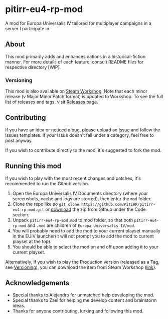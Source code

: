 # pitirr-eu4-rp-mod

A mod for Europa Universalis IV tailored for multiplayer campaigns in a server I participate in.

## About

This mod primarily adds and enhances nations in a historical-fiction manner. For more details of each feature, consult README files for respective directory [WIP].

### Versioning

This mod is also available on [Steam Workshop](https://steamcommunity.com/sharedfiles/filedetails/?id=2890580432). Note that each minor release (v Major.Minor.Patch format) is updated to Workshop. To see the full list of releases and tags, visit [Releases](https://github.com/PitiRR/pitirr-eu4-rp-mod/releases) page. 

## Contributing

If you have an idea or noticed a bug, please upload an [Issue](https://github.com/PitiRR/pitirr-eu4-rp-mod/issues) and follow the Issues templates. If your Issue doesn't fall under a category, feel free to post anyway.

If you wish to contribute directly to the mod, it's suggested to fork the mod.

## Running this mod

If you wish to play with the most recent changes and patches, it's recommended to run the Github version.

1. Open the Europa Universalis IV Documents directory (where your screenshots, cache and logs are storred), then enter the `mod` folder.
2. Clone the repo like so
`git clone https://github.com/PitiRR/pitirr-eu4-rp-mod.git` or [download](https://github.com/PitiRR/pitirr-eu4-rp-mod/archive/refs/heads/main.zip) the zip from Github under the Code section.
1. Unpack `pitirr-eu4-rp-mod.mod` to mod folder, so that both `pitirr-eu4-rp-mod` and `.mod` are children of `Europa Universalis IV/mod`.
2. You will probably need to add the mod to your current playset manually in the EUIV launcher(it will not prompt you to add the mod to current playset at the top).
3. You should be able to select the mod on and off upon adding it to your current playset.

Alternatively, if you wish to play the Production version (released as a Tag, see [Versioning](#versioning)), you can download the item from Steam Workshop ([link](https://steamcommunity.com/sharedfiles/filedetails/?id=2890580432)).

## Acknowledgements

- Special thanks to Alejandro for unmatched help developing the mod.
- Special thanks to Zael for helping me develop content and brainstorm ideas.
- Thanks for anyone contributing, lurking and following this mod.
